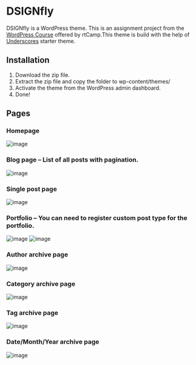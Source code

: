 # DSIGNfly
DSIGNfly is a WordPress theme. This is an assignment project from the  [WordPress Course](https://learn.rtcamp.com/courses/wordpress-development/) offered by rtCamp.This theme is build with the help of [Underscores](https://underscores.me/) starter theme.

## Installation
1. Download the zip file.
2. Extract the zip file and copy the folder to wp-content/themes/
3. Activate the theme from the WordPress admin dashboard.
4. Done!

## Pages
    
### Homepage
![image](https://github.com/Sukhendu2002/DSIGNfly/assets/76804228/edfb2ba4-e8a6-4b83-8edc-8e727445057c)
### Blog page – List of all posts with pagination.
![image](https://github.com/Sukhendu2002/DSIGNfly/assets/76804228/511d2d93-709b-419c-917b-6a9e83a7c887)
### Single post page
![image](https://github.com/Sukhendu2002/DSIGNfly/assets/76804228/4ee58118-9315-42fe-b39d-f60c99b82ae8)
### Portfolio – You can need to register custom post type for the portfolio.
![image](https://github.com/Sukhendu2002/DSIGNfly/assets/76804228/7cf2e445-824a-453f-b87c-21a1895016f8)
![image](https://github.com/Sukhendu2002/DSIGNfly/assets/76804228/d672251c-186b-4a1e-9ed4-acec2db91f5b)
### Author archive page
![image](https://github.com/Sukhendu2002/DSIGNfly/assets/76804228/a22cfd6a-3a78-411a-873e-5d29a10f9aaa)
### Category archive page
![image](https://github.com/Sukhendu2002/DSIGNfly/assets/76804228/bb70f147-ded4-42f4-8bea-6f7c3d8c7ad7)
### Tag archive page
![image](https://github.com/Sukhendu2002/DSIGNfly/assets/76804228/b4a32377-58e5-4066-930c-55d9bbbc30b3)
### Date/Month/Year archive page
![image](https://github.com/Sukhendu2002/DSIGNfly/assets/76804228/89e5173f-3675-4f1f-a2c8-280a2718b55b)

